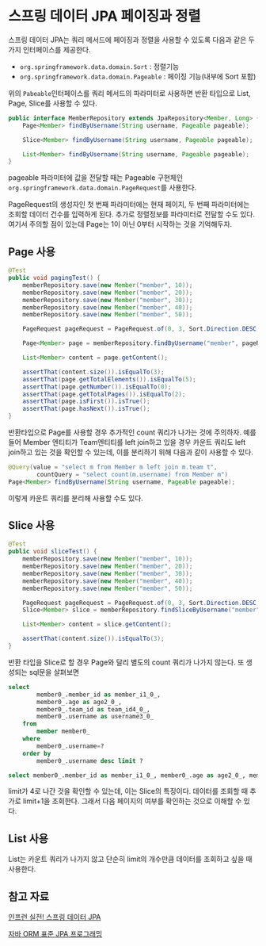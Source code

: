 # 스프링 데이터 JPA 페이징과 정렬

스프링 데이터 JPA는 쿼리 메서드에 페이징과 정렬을 사용할 수 있도록 다음과 같은 두 가지 인터페이스를 제공한다.
- `org.springframework.data.domain.Sort` : 정렬기능
- `org.springframework.data.domain.Pageable` : 페이징 기능(내부에 Sort 포함)

위의 `Pabeable`인터페이스를 쿼리 메서드의 파라미터로 사용하면 반환 타입으로 List, Page, Slice를 사용할 수 있다.
```java
public interface MemberRepository extends JpaRepository<Member, Long> {
    Page<Member> findByUsername(String username, Pageable pageable);

    Slice<Member> findByUsername(String username, Pageable pageable);

    List<Member> findByUsername(String username, Pageable pageable);
}
```
pageable 파라미터에 값을 전달할 때는 Pageable 구현체인 `org.springframework.data.domain.PageRequest`를 사용한다. 

PageRequest의 생성자인 첫 번째 파라미터에는 현재 페이지, 두 번째 파라미터에는 조회할 데이터 건수를 입력하게 된다. 추가로 정렬정보를 파라미터로 전달할 수도 있다. 여기서 주의할 점이 있는데 Page는 1이 아닌 0부터 시작하는 것을 기억해두자.

## Page 사용
```java
@Test
public void pagingTest() {
    memberRepository.save(new Member("member", 10));
    memberRepository.save(new Member("member", 20));
    memberRepository.save(new Member("member", 30));
    memberRepository.save(new Member("member", 40));
    memberRepository.save(new Member("member", 50));

    PageRequest pageRequest = PageRequest.of(0, 3, Sort.Direction.DESC, "username");

    Page<Member> page = memberRepository.findByUsername("member", pageRequest);

    List<Member> content = page.getContent();

    assertThat(content.size()).isEqualTo(3);
    assertThat(page.getTotalElements()).isEqualTo(5);
    assertThat(page.getNumber()).isEqualTo(0);
    assertThat(page.getTotalPages()).isEqualTo(2);
    assertThat(page.isFirst()).isTrue();
    assertThat(page.hasNext()).isTrue();
}
```
반환타입으로 Page를 사용할 경우 추가적인 count 쿼리가 나가는 것에 주의하자.
예를 들어 Member 엔티티가 Team엔티티를 left join하고 있을 경우 카운트 쿼리도 left join하고 있는 것을 확인할 수 있는데, 이를 분리하기 위해 다음과 같이 사용할 수 있다.
```java
@Query(value = "select m from Member m left join m.team t",
        countQuery = "select count(m.username) from Member m")
Page<Member> findByUsername(String username, Pageable pageable);
```
이렇게 카운트 쿼리를 분리해 사용할 수도 있다.

## Slice 사용
```java
@Test
public void sliceTest() {
    memberRepository.save(new Member("member", 10));
    memberRepository.save(new Member("member", 20));
    memberRepository.save(new Member("member", 30));
    memberRepository.save(new Member("member", 40));
    memberRepository.save(new Member("member", 50));

    PageRequest pageRequest = PageRequest.of(0, 3, Sort.Direction.DESC, "username");
    Slice<Member> slice = memberRepository.findSliceByUsername("member", pageRequest);

    List<Member> content = slice.getContent();

    assertThat(content.size()).isEqualTo(3);
}
```
반환 타입을 Slice로 할 경우 Page와 달리 별도의 count 쿼리가 나가지 않는다. 또 생성되는 sql문을 살펴보면 
```sql
select
        member0_.member_id as member_i1_0_,
        member0_.age as age2_0_,
        member0_.team_id as team_id4_0_,
        member0_.username as username3_0_ 
    from
        member member0_ 
    where
        member0_.username=? 
    order by
        member0_.username desc limit ?
```
```sql
select member0_.member_id as member_i1_0_, member0_.age as age2_0_, member0_.team_id as team_id4_0_, member0_.username as username3_0_ from member member0_ where member0_.username='member' order by member0_.username desc limit 4;
```

limit가 4로 나간 것을 확인할 수 있는데, 이는 Slice의 특징이다. 데이터를 조회할 때 추가로 limit+1을 조회한다. 그래서 다음 페이지의 여부를 확인하는 것으로 이해할 수 있다.

## List 사용
List는 카운트 쿼리가 나가지 않고 단순히 limit의 개수만큼 데이터를 조회하고 싶을 때 사용한다.

## 참고 자료

[인프런 실전! 스프링 데이터 JPA](https://www.inflearn.com/course/%EC%8A%A4%ED%94%84%EB%A7%81-%EB%8D%B0%EC%9D%B4%ED%84%B0-JPA-%EC%8B%A4%EC%A0%84/dashboard)

[자바 ORM 표준 JPA 프로그래밍](http://www.yes24.com/Product/Goods/19040233)